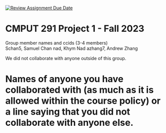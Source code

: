 [![Review Assignment Due Date](https://classroom.github.com/assets/deadline-readme-button-24ddc0f5d75046c5622901739e7c5dd533143b0c8e959d652212380cedb1ea36.svg)](https://classroom.github.com/a/1ysbDgXa)
# CMPUT 291 Project 1 - Fall 2023  
Group member names and ccids (3-4 members)  
  Schan5, Samuel Chan
  nad, Khym Nad 
  azhang7, Andrew Zhang  

We did not collaborate with anyone outside of this group.
# Names of anyone you have collaborated with (as much as it is allowed within the course policy) or a line saying that you did not collaborate with anyone else.  

